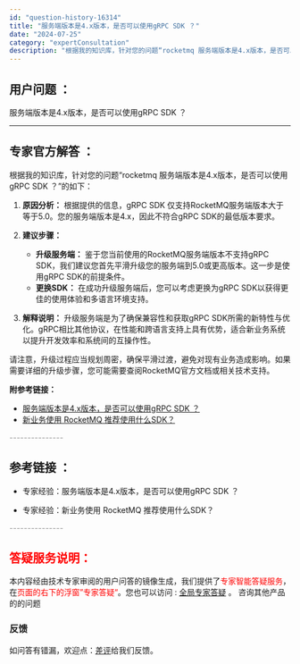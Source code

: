 ```yaml
---
id: "question-history-16314"
title: "服务端版本是4.x版本，是否可以使用gRPC SDK ？"
date: "2024-07-25"
category: "expertConsultation"
description: "根据我的知识库，针对您的问题“rocketmq 服务端版本是4.x版本，是否可以使用gRPC SDK ？”的如下：1. **原因分析：** 根据提供的信息，gRPC SDK 仅支持RocketMQ服务端版本大于等于5.0。您的服务端版本是4.x，因此不符合gRPC SDK的最低版本要求。2. **建"
---
```


## 用户问题 ： 
 服务端版本是4.x版本，是否可以使用gRPC SDK ？  

---------------
## 专家官方解答 ：

根据我的知识库，针对您的问题“rocketmq 服务端版本是4.x版本，是否可以使用gRPC SDK ？”的如下：

1. **原因分析：** 根据提供的信息，gRPC SDK 仅支持RocketMQ服务端版本大于等于5.0。您的服务端版本是4.x，因此不符合gRPC SDK的最低版本要求。

2. **建议步骤：**
   - **升级服务端：** 鉴于您当前使用的RocketMQ服务端版本不支持gRPC SDK，我们建议您首先平滑升级您的服务端到5.0或更高版本。这一步是使用gRPC SDK的前提条件。
   - **更换SDK：** 在成功升级服务端后，您可以考虑更换为gRPC SDK以获得更佳的使用体验和多语言环境支持。

3. **解释说明：** 升级服务端是为了确保兼容性和获取gRPC SDK所需的新特性与优化。gRPC相比其他协议，在性能和跨语言支持上具有优势，适合新业务系统以提升开发效率和系统间的互操作性。

请注意，升级过程应当规划周密，确保平滑过渡，避免对现有业务造成影响。如果需要详细的升级步骤，您可能需要查阅RocketMQ官方文档或相关技术支持。

**附参考链接：** 
- [服务端版本是4.x版本，是否可以使用gRPC SDK ？](#ZEGDN)
- [新业务使用 RocketMQ 推荐使用什么SDK？](#rMhx9)


<font color="#949494">---------------</font> 


## 参考链接 ：

* 专家经验：服务端版本是4.x版本，是否可以使用gRPC SDK ？ 
 
 * 专家经验：新业务使用 RocketMQ 推荐使用什么SDK？ 


 <font color="#949494">---------------</font> 
 


## <font color="#FF0000">答疑服务说明：</font> 

本内容经由技术专家审阅的用户问答的镜像生成，我们提供了<font color="#FF0000">专家智能答疑服务</font>，在<font color="#FF0000">页面的右下的浮窗”专家答疑“</font>。您也可以访问 : [全局专家答疑](https://answer.opensource.alibaba.com/docs/intro) 。 咨询其他产品的的问题

### 反馈
如问答有错漏，欢迎点：[差评](https://ai.nacos.io/user/feedbackByEnhancerGradePOJOID?enhancerGradePOJOId=16340)给我们反馈。
